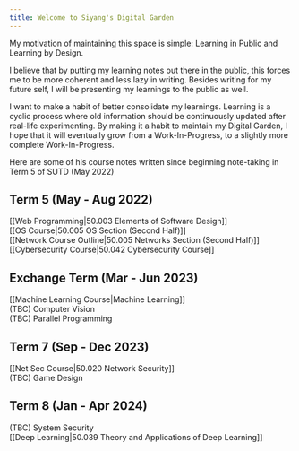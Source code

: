```yaml
---
title: Welcome to Siyang's Digital Garden
---  
```

My motivation of maintaining this space is simple: Learning in Public and Learning by Design.

I believe that by putting my learning notes out there in the public, this forces me to be more coherent and less lazy in writing. Besides writing for my future self, I will be presenting my learnings to the public as well. 

I want to make a habit of better consolidate my learnings. Learning is a cyclic process where old information should be continuously updated after real-life experimenting. By making it a habit to maintain my Digital Garden, I hope that it will eventually grow from a Work-In-Progress, to a slightly more complete Work-In-Progress.

Here are some of his course notes written since beginning note-taking in Term 5 of SUTD (May 2022)  

## Term 5 (May - Aug 2022)  
[[Web Programming|50.003 Elements of Software Design]]  
[[OS Course|50.005 OS Section (Second Half)]]  
[[Network Course Outline|50.005 Networks Section (Second Half)]]  
[[Cybersecurity Course|50.042 Cybersecurity Course]]  

## Exchange Term (Mar - Jun 2023)  
[[Machine Learning Course|Machine Learning]]  
(TBC) Computer Vision  
(TBC) Parallel Programming  

## Term 7 (Sep - Dec 2023)  
[[Net Sec Course|50.020 Network Security]]  
(TBC) Game Design  

## Term 8 (Jan - Apr 2024)  
(TBC) System Security  
[[Deep Learning|50.039 Theory and Applications of Deep Learning]]  